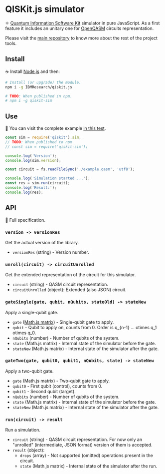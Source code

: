 # QISKit.js simulator

:atom_symbol: [Quantum Information Software Kit](https://developer.ibm.com/open/openprojects/qiskit) simulator in pure JavaScript. As a first feature it includes an unitary one for [OpenQASM](https://github.com/IBM/qisim.js-openqasm) circuits representation.

Please visit the [main repository](https://github.ibm.com/IBMResearch/qiskit.js) to know more about the rest of the project tools.

## Install

:coffee: Install [Node.js](https://nodejs.org/download) and then:

```sh
# Install (or upgrade) the module.
npm i -g IBMResearch/qiskit.js

# TODO: When published in npm.
# npm i -g qiskit-sim
```

## Use

:pencil: You can visit the complete example [in this test](./test/functional/run.js).

```js
const sim = require('qiskit').sim;
// TODO: When published to npm
// const sim = require('qiskit-sim');

console.log('Version');
console.log(sim.version);

const circuit = fs.readFileSync('./example.qasm', 'utf8');

console.log('Simulation started ...');
const res = sim.run(circuit);
console.log('Result:');
console.log(res);
```

## API

:eyes: Full specification.

### `version -> versionRes`

Get the actual version of the library.

- `versionRes` (string) - Version number.

### `unroll(circuit) -> circuitUnrolled`

Get the extended representation of the circuit for this simulator.

- `circuit` (string) - QASM circuit representation.
- `circuitUnrolled` (object): Extended (also JSON) circuit.

### `gateSingle(gate, qubit, nQubits, stateOld) -> stateNew`

Apply a single-qubit gate.

- `gate` ([Math.js matrix](http://mathjs.org/docs/datatypes/matrices.html)) - Single-qubit gate to apply.
- `qubit` - Qubit to apply on, counts from 0. Order is q_{n-1} ... otimes q_1 otimes q_0.
- `nQubits` (number) - Number of qubits of the system.
- `state` (Math.js matrix) - Internal state of the simulator before the gate.
- `stateNew` (Math.js matrix) - Internal state of the simulator after the gate.

### `gateTwo(gate, qubit0, qubit1, nQubits, state) -> stateNew`

Apply a two-qubit gate.

- `gate` (Math.js matrix) - Two-qubit gate to apply.
- `qubit0` - First qubit (control), counts from 0.
- `qubit1` - Second qubit (target).
- `nQubits` (number) - Number of qubits of the system.
- `state` (Math.js matrix) - Internal state of the simulator before the gate.
- `stateNew` (Math.js matrix) - Internal state of the simulator after the gate.

### `run(circuit) -> result`

Run a simulation.

- `circuit` (string) - QASM circuit representation. For now only an "unrolled" (intermediate, JSON format) version of them is accepted.
- `result` (object):
  - `drops` (array) - Not supported (omitted) operations present in the circuit.
  - `state` (Math.js matrix) - Internal state of the simulator after the run.
